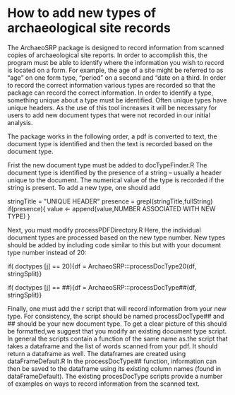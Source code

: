 # How to add new types of archaeological site records

The ArchaeoSRP package is designed to record information from scanned copies of archaeological site reports. In order to accomplish this, the program must be able to identify where the information you wish to record is located on a form. For example, the age of a site might be referred to as “age” on one form type, “period” on a second and “date on a third. In order to record the correct information various types are recorded so that the package can record the correct information. In order to identify a type, something unique about a type must be identified. Often unique types have unique headers. As the use of this tool increases it will be necessary for users to add new document types that were not recorded in our initial analysis.

The package works in the following order, a pdf is converted to text, the document type is identified and then the text is recorded based on the document type.

Frist the new document type must be added to docTypeFinder.R The document type is identified by the presence of a string – usually a header unique to the document. The numerical value of the type is recorded if the string is present. To add a new type, one should add 

  stringTitle = "UNIQUE HEADER"
  presence = grepl(stringTitle,fullString)
  if(presence){
    value <- append(value,NUMBER ASSOCIATED WITH NEW TYPE)
  }


Next, you must modify processPDFDirectory.R   Here, the individual document types are processed based on the new type number. New types should be added by including code similar to this but with your document type number instead of 20:

if( doctypes [j] == 20){df = ArchaeoSRP:::processDocType20(df, stringSplit)}

if( doctypes [j] == ##){df = ArchaeoSRP:::processDocType##(df, stringSplit)}

Finally, one must add the r script that will record information from your new type. For consistency, the script should be named processDocType## and ## should be your new document type. To get a clear picture of this should be formatted,we suggest that you modify an existing document type script. In general the scripts contain a function of the same name as.the script that takes a dataframe and the list of words scanned from your pdf. It should return a dataframe as well. The dataframes are created using dataFrameDefault.R In the processDocType## function, information can then be saved to the dataframe using its existing column names (found in dataFrameDefault). The existing procesDocType scripts provide a number of examples on ways to record information from the scanned text.
